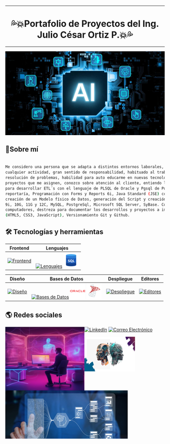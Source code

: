 ***
# <h1 align="center">  💦💥Portafolio de Proyectos del Ing. Julio César Ortiz P.💥💦 </h1>
***

![img](Inteligencia-artificial.jpg)

## 👤Sobre mí

```sh

Me considero una persona que se adapta a distintos entornos laborales, con mucha creatividad, minucioso al realizar
cualquier actividad, gran sentido de responsabilidad, habituado al trabajo en equipo, iniciativa propia para la
resolución de problemas, habilidad para auto educarme en nuevas tecnologías que se necesite y para sacar adelante
proyectos que me asignen, conozco sobre atención al cliente, entiendo las necesidades de los clientes, capacidad
para desarrollar ETL´s con el lenguaje de PLSQL de Oracle y Pgsql de PostgreSql 10 para migrar información y obtener
reportaría, Programación con Forms y Reports 6i, Java Standard (JSE) con JDK 8, manejo de SAP Power Disigner para la
creación de un Modelo físico de Datos, generación del Script y creación de la base de datos con conexión a Oracle 8i,
9i, 10G, 11G y 12C, MySQL, PostgreSql, Microsoft SQL Server, SyBase. Conocimiento en Hardware y mantenimiento de
computadores, destreza para documentar los desarrollos y proyectos a implementar. Desarrollo Web Front-End
(HTML5, CSS3, JavaScript), Versionamiento Git y Github.

```


## 🛠️ Tecnologías y herramientas

<div align="left">

| Frontend | Lenguajes |
| ---------|-----------|
| [![Frontend](https://skillicons.dev/icons?i=html,css,js)](https://skillicons.dev) | [![Lenguajes](https://skillicons.dev/icons?i=java)](https://skillicons.dev) ![img](icons8-sql-48.png) |

| Diseño | Bases de Datos | Despliegue | Editores |
| -------|-----------------|------------|----------|
| [![Diseño](https://skillicons.dev/icons?i=figma)](https://skillicons.dev) | [![Bases de Datos](https://skillicons.dev/icons?i=mysql,postgres)](https://skillicons.dev) ![img](icons8-logo-de-oracle-48.png) ![img](icons8-servidor-microsoft-sql-48.png) | [![Despliegue](https://skillicons.dev/icons?i=git,github)](https://skillicons.dev) | [![Editores](https://skillicons.dev/icons?i=vscode)](https://skillicons.dev) |

</div>

## 🌎 Redes sociales

<img align="left" width="250" height="200" src="AI3.png">

  
[![LinkedIn](https://img.shields.io/badge/LinkedIn-0A66C2?style=for-the-badge&logo=linkedin&logoColor=white)](https://www.linkedin.com/in/julio-c%C3%A9sar-ortiz-pab%C3%B3n-014b4196)
[![Correo Electrónico](https://img.shields.io/badge/Correo%20Electr%C3%B3nico-D14836?style=for-the-badge&logo=mail.ru&logoColor=white)](jortiz112@hotmail.com)

<img width="387" height="152" align="left" width="250" height="200" src="AI.png">

<img width="160" height="109" align="rigth" width="250" height="200" src="AI2.png">
